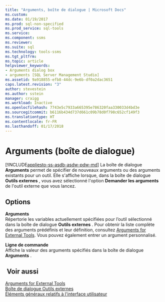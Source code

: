```yaml
---
title: "Arguments, boîte de dialogue | Microsoft Docs"
ms.custom: 
ms.date: 01/19/2017
ms.prod: sql-non-specified
ms.prod_service: sql-tools
ms.service: 
ms.component: ssms
ms.reviewer: 
ms.suite: sql
ms.technology: tools-ssms
ms.tgt_pltfrm: 
ms.topic: article
helpviewer_keywords:
- Arguments dialog box
- arguments [SQL Server Management Studio]
ms.assetid: 9a918855-efb8-44dc-9e6b-df0a2dac3651
caps.latest.revision: "3"
author: stevestein
ms.author: sstein
manager: craigg
ms.workload: Inactive
ms.openlocfilehash: 7743e5c7933a665395e786320faa330033d4bd3e
ms.sourcegitcommit: b6116b434d737d661c09b78d0f798c652cf149f3
ms.translationtype: HT
ms.contentlocale: fr-FR
ms.lasthandoff: 01/17/2018
---
```

# <a name="arguments-dialog-box"></a>Arguments (boîte de dialogue)
[!INCLUDE[appliesto-ss-asdb-asdw-pdw-md](../includes/appliesto-ss-asdb-asdw-pdw-md.md)] La boîte de dialogue **Arguments** permet de spécifier de nouveaux arguments ou des arguments existants pour un outil. Elle s'affiche lorsque, dans la boîte de dialogue **Outils externes** , vous avez sélectionné l'option **Demander les arguments** de l'outil externe que vous lancez.  
  
## <a name="options"></a>Options  
**Arguments**  
Répertorie les variables actuellement spécifiées pour l’outil sélectionné dans la boîte de dialogue **Outils externes** . Pour obtenir la liste complète des arguments prédéfinis et leur définition, consultez [Arguments for External Tools](../ssms/use-of-sql-server-features-and-capabilities-wwi-oltp.md). Vous pouvez également entrer un argument personnalisé.  
  
**Ligne de commande**  
Affiche la valeur des arguments spécifiés dans la boîte de dialogue **Arguments** .  
  
## <a name="see-also"></a> Voir aussi  
[Arguments for External Tools](../ssms/use-of-sql-server-features-and-capabilities-wwi-oltp.md)  
[Boîte de dialogue Outils externes](../ssms/external-tools-dialog-box.md)  
[Éléments généraux relatifs à l'interface utilisateur](../ssms/general-user-interface-elements.md)  
  
